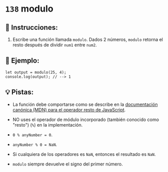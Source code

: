 # `138` modulo

## 📝 Instrucciones:

1. Escribe una función llamada `modulo`. Dados 2 números, `modulo` retorna el resto después de dividir `num1` entre `num2`.

## 📎 Ejemplo:

```Js
let output = modulo(25, 4);
console.log(output); // --> 1
```

## 💡 Pistas:

+ La función debe comportarse como se describe en la [documentación canónica (MDN) para el operador resto de JavaScript](https://developer.mozilla.org/es/docs/Web/JavaScript/Reference/Operators/Remainder).

+ NO uses el operador de módulo incorporado (también conocido como "resto") (`%`) en la implementación.

+ `0 % anyNumber = 0`.

+ `anyNumber % 0 = NaN`.

+ Si cualquiera de los operadores es `NaN`, entonces el resultado es `NaN`.

+ `modulo` siempre devuelve el signo del primer número.

